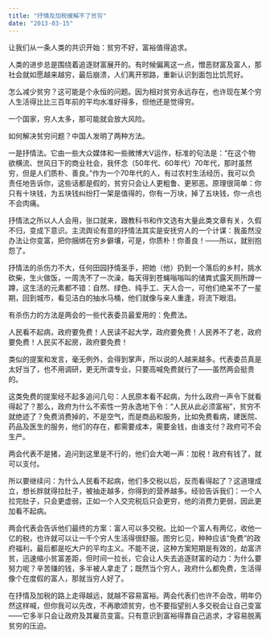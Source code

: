 ```yaml
---
title: "抒情及加税缓解不了贫穷"
date: "2013-03-15"
---
```


让我们从一条人类的共识开始：贫穷不好，富裕值得追求。

人类的进步总是围绕着追逐财富展开的。有时候偏离这一点，憎恶财富及富人，那社会就如愿越来越穷，最后崩溃，人们离开邪路，重新认识到面包比饥荒好。

怎么减少贫穷？这可能是个永恒的问题。因为相对贫穷永远存在，也许现在某个穷人生活得比比三百年前的平均水准好得多，但他还是觉得穷。

一个国家，穷人太多，那可能就会放大风险。

如何解决贫穷问题？中国人发明了两种方法。

一是抒情法。它由一些大众媒体和一些微博大V运作，标准的句法是：“在这个物欲横流、世风日下的商业社会，我怀念（50年代、60年代）70年代，那时虽然穷，但是人们质朴、善良。”作为一个70年代的人，有过农村生活经历，我可以负责任地告诉你，这些话都是假的，贫穷只会让人更粗鲁、更邪恶。原理很简单：你只有十块钱，为五块钱纠纷打一架是值得的，你有一万块，掉了五块钱，你一点也不会肉痛。

抒情法之所以人人会用，张口就来，跟教科书和作文选有大量此类文章有关，久假不归，变成下意识。主流舆论有意的抒情法其实是安抚穷人的一个计谋：我虽然没办法让你变富，把你捆绑在穷乡僻壤，可是，你质朴！你善良！——所以，就别抱怨了。

抒情法的杀伤力不大，任何田园抒情圣手，把她（他）扔到一个落后的乡村，挑水砍柴，生火做饭，一周洗不了一次澡，每天得到苍蝇嗡嗡叫的储粪式露天厕所蹲一蹲，这生活的元素都不错：自然、绿色、纯手工、天人合一，可他们绝呆不了一星期，回到城市，看见洁白的抽水马桶，他们就像与亲人重逢，将流下眼泪。

有杀伤力的方法是两会的一些代表委员最爱用的：免费法。

人民看不起病，政府要免费！人民读不起大学，政府要免费！人民养不了老，政府要免费！人民买不起房，政府要免费！

类似的提案和发言，毫无例外，会得到掌声，所以说的人越来越多。代表委员真是太好当了，也不用调研，更无所谓专业，只要高喊免费就行了——虽然两会挺贵的。

这类免费的提案经不起多追问几句：人民原本看不起病，为什么政府一声令下就看得起了？那么，政府为什么不索性一劳永逸地下令：“人民从此必须富裕”，贫穷不就绝迹了？免费消费掉的，不是空气，而是商品和服务，比如免费看病，建医院、药品及医生的服务，他们的存在，都需要成本，需要金钱，由谁支付？政府可不会生产。

两会代表不是猪，追问到这里是不行的，他们会大喝一声：加税！政府有钱了，就可以支付。

所以要继续问：为什么人民看不起病，他们多交税以后，反而看得起了？这道理成立，想长胖就得拉肚子，被抽走越多，你得到的营养越多。经验告诉我们：一个人拉完肚子，只会更虚弱，正如一个人交完税后只会更穷，他的消费力更弱，因此更加看不起病。

两会代表会告诉他们最终的方案：富人可以多交税。比如一个富人有两亿，收他一亿的税，也许就可以让一千个穷人生活得很舒服。图穷匕见，种种应该“免费”的政府福利，最后都是吃大户的平均主义。不能不说，这种方案短期是有效的，劫富济贫，迅速缩小贫富差距，但时间一拉长，它会让人失去追逐财富的动力：为什么要努力呢？辛苦赚的钱，多半被人拿走了；既然当个穷人，政府什么都免费，生活得像个在度假的富人，那就当穷人好了。

在抒情及加税的路上走得越远，就越不容易富裕。两会代表们也许不会改，明年仍然这样喊，但你我可以先改，不再歌颂贫穷，也不要指望别人多交税会让自己变富——它多半只会让政府及其雇员变富。只有意识到富裕得靠自己追求，才容易脱离贫穷的压迫。
